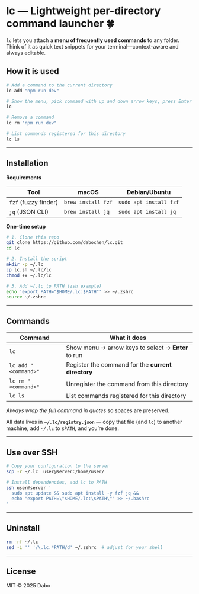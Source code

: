 # lc — Lightweight per-directory command launcher 🍀

`lc` lets you attach a **menu of frequently used commands** to any folder.
Think of it as quick text snippets for your terminal—context-aware and always editable.


## How it is used

```bash
# Add a command to the current directory
lc add "npm run dev"

# Show the menu, pick command with up and down arrow keys, press Enter to run
lc

# Remove a command
lc rm "npm run dev"

# List commands registered for this directory
lc ls
```

---

## Installation

**Requirements**

| Tool | macOS | Debian/Ubuntu |
|------|-------|---------------|
| `fzf` (fuzzy finder) | `brew install fzf` | `sudo apt install fzf` |
| `jq`  (JSON CLI)     | `brew install jq`  | `sudo apt install jq` |


**One-time setup**

```bash
# 1. Clone this repo
git clone https://github.com/dabochen/lc.git
cd lc

# 2. Install the script
mkdir -p ~/.lc
cp lc.sh ~/.lc/lc
chmod +x ~/.lc/lc

# 3. Add ~/.lc to PATH (zsh example)
echo 'export PATH="$HOME/.lc:$PATH"' >> ~/.zshrc
source ~/.zshrc
```

---

## Commands

| Command | What it does |
|---------|--------------|
| `lc` | Show menu → arrow keys to select → **Enter** to run |
| `lc add "<command>"` | Register the command for the **current directory** |
| `lc rm "<command>"` | Unregister the command from this directory |
| `lc ls` | List commands registered for this directory |

*Always wrap the full command in quotes* so spaces are preserved.

All data lives in **`~/.lc/registry.json`** — copy that file (and `lc`) to another machine, add `~/.lc` to `$PATH`, and you’re done.

---

## Use over SSH

```bash
# Copy your configuration to the server
scp -r ~/.lc  user@server:/home/user/

# Install dependencies, add lc to PATH
ssh user@server '
  sudo apt update && sudo apt install -y fzf jq &&
  echo "export PATH=\"$HOME/.lc:\$PATH\"" >> ~/.bashrc
'
```

---

## Uninstall

```bash
rm -rf ~/.lc
sed -i '' '/\.lc.*PATH/d' ~/.zshrc  # adjust for your shell
```

---

## License

MIT © 2025 Dabo
